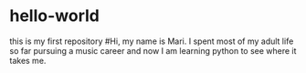 # hello-world
this is my first repository
#Hi, my name is Mari. I spent most of my adult life so far pursuing a music career and now I am learning python to see where it takes me.
